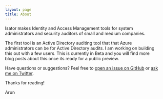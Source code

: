 ```yaml
---
layout: page
title: About
---
```


Isator makes Identity and Access Management tools for system administrators and security auditors of small and medium companies. 

The first tool is an Active Directory auditing tool that that Azure administrators can be for Active Directory audits. I am working on building this out with a few users. This is currently in Beta and you will find more blog posts about this once its ready for a public preview. 

Have questions or suggestions? Feel free to [open an issue on GitHub](https://github.com/isatorapp/isatorapp.github.io/)
or [ask me on Twitter](https://twitter.com/arunsivadasan).

Thanks for reading!

Arun 
